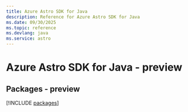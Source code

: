 ```yaml
---
title: Azure Astro SDK for Java
description: Reference for Azure Astro SDK for Java
ms.date: 09/30/2025
ms.topic: reference
ms.devlang: java
ms.service: astro
---
```

# Azure Astro SDK for Java - preview
## Packages - preview
[!INCLUDE [packages](astro-index.md)]